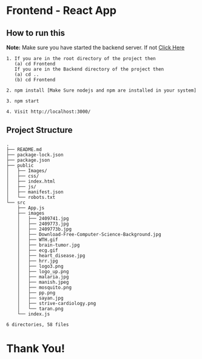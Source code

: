 # Frontend - React App

## How to run this
**Note:** Make sure you have started the backend server. If not [Click Here](https://github.com/SANUS-ML/SANUS-WEB/blob/master/Backend/README.md)
```
1. If you are in the root directory of the project then 
   (a) cd Frontend
   If you are in the Backend directory of the project then
   (a) cd ..
   (b) cd Frontend
   
2. npm install [Make Sure nodejs and npm are installed in your system]

3. npm start

4. Visit http://localhost:3000/
```
## Project Structure
```
.
├── README.md
├── package-lock.json
├── package.json
├── public
│   ├── Images/
│   ├── css/
│   ├── index.html
│   ├── js/
│   ├── manifest.json
│   └── robots.txt
└── src
    ├── App.js
    ├── images
    │   ├── 2409741.jpg
    │   ├── 2409773.jpg
    │   ├── 2409773b.jpg
    │   ├── Download-Free-Computer-Science-Background.jpg
    │   ├── WTH.gif
    │   ├── brain-tumor.jpg
    │   ├── ecg.gif
    │   ├── heart_disease.jpg
    │   ├── hrr.jpg
    │   ├── logo3.png
    │   ├── logo_up.png
    │   ├── malaria.jpg
    │   ├── manish.jpeg
    │   ├── mosquito.png
    │   ├── pp.png
    │   ├── sayan.jpg
    │   ├── strive-cardiology.png
    │   └── taran.png
    └── index.js

6 directories, 58 files
```
# Thank You!
